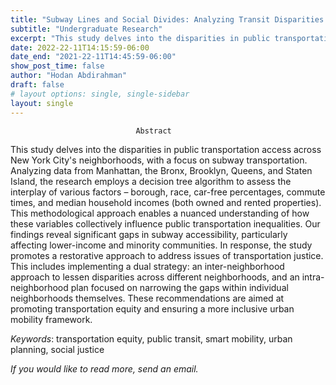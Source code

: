 ```yaml
---
title: "Subway Lines and Social Divides: Analyzing Transit Disparities in NYC's Neighborhood"
subtitle: "Undergraduate Research"
excerpt: "This study delves into the disparities in public transportation access across New York City's neighborhoods, with a focus on subway transportation."
date: 2022-22-11T14:15:59-06:00
date_end: "2021-22-11T14:45:59-06:00"
show_post_time: false
author: "Hodan Abdirahman"
draft: false
# layout options: single, single-sidebar
layout: single
---
```

                  
                                Abstract
This study delves into the disparities in public transportation access across New York City's neighborhoods, with a focus on subway transportation. Analyzing data from Manhattan, the Bronx, Brooklyn, Queens, and Staten Island, the research employs a decision tree algorithm to assess the interplay of various factors – borough, race, car-free percentages, commute times, and median household incomes (both owned and rented properties). This methodological approach enables a nuanced understanding of how these variables collectively influence public transportation inequalities. Our findings reveal significant gaps in subway accessibility, particularly affecting lower-income and minority communities. In response, the study promotes a restorative approach to address issues of transportation justice. This includes implementing a dual strategy: an inter-neighborhood approach to lessen disparities across different neighborhoods, and an intra-neighborhood plan focused on narrowing the gaps within individual neighborhoods themselves. These recommendations are aimed at promoting transportation equity and ensuring a more inclusive urban mobility framework.

_Keywords_: transportation equity, public transit, smart mobility, urban planning, social justice


*If you would like to read more, send an email.*
